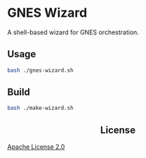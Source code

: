 # GNES Wizard

A shell-based wizard for GNES orchestration.

## Usage

```bash
bash ./gnes-wizard.sh
```

## Build

```bash
bash ./make-wizard.sh
```


<h2 align="center">License</h2>

[Apache License 2.0](./LICENSE)